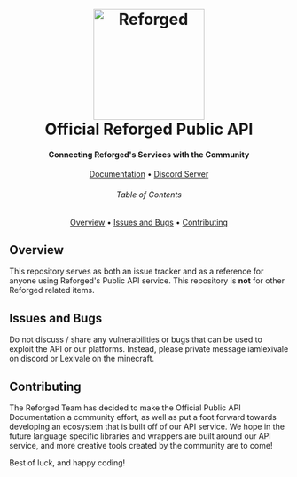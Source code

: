 <h1 align="center">
    <br/>
    <a href="https://www.reforged.world/" target="_blank">
        <img src="https://cdn.discordapp.com/attachments/1240631069879963649/1240631093846081689/reforged.png?ex=6647ebfe&is=66469a7e&hm=e158ec3549b1fb5aeed7d95e87be8acb66142db71d3906c964ff9126525125f3&" width="200" alt="Reforged" />
    </a>
    <br/>
    Official Reforged Public API
    <br/>
</h1>

<h4 align="center">Connecting Reforged's Services with the Community</h4>

<p align="center">
    <a href="https://docs.reforged.world/" target="_blank">Documentation</a> •
    <a href="https://discord.gg/jnYcwCR2UE" target="_blank">Discord Server</a>
</p>

<h6 align="center">Table of Contents</h6>
<p align="center">
    <a href="#overview">Overview</a> •
    <a href="#issues-and-bugs">Issues and Bugs</a> •
    <a href="#contributing">Contributing</a>
</p>

## Overview

This repository serves as both an issue tracker and as a reference for anyone using Reforged's Public API service. This repository is **not** for other Reforged related items.

## Issues and Bugs

Do not discuss / share any vulnerabilities or bugs that can be used to exploit the API or our platforms. Instead, please private message iamlexivale on discord or Lexivale on the minecraft.

## Contributing

The Reforged Team has decided to make the Official Public API Documentation a community effort, as well as put a foot forward towards developing an ecosystem that is built off of our API service. We hope in the future language specific libraries and wrappers are built around our API service, and more creative tools created by the community are to come!

Best of luck, and happy coding!

